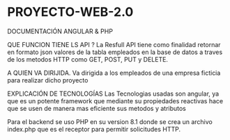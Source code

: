 # PROYECTO-WEB-2.0

DOCUMENTACIÓN ANGULAR & PHP

QUE FUNCION TIENE LS API ?
La Resfull API tiene como finalidad retornar en formato json valores de la tabla empleados en la base de datos a traves de los metodos HTTP como GET, POST, PUT y DELETE.


A QUIEN VA DIRIJIDA.
Va dirigida a los empleados de una empresa ficticia para realizar dicho proyecto


EXPLICACIÓN DE TECNOLOGÍAS
Las Tecnologias usadas son angular, ya que es un potente framework que mediante su propiedades reactivas hace que se usen de manera mas eficiente sus metodos y atributos

Para el backend se uso PHP en su version 8.1 donde se crea un archivo index.php  que es el receptor para permitir solicitudes HTTP.
